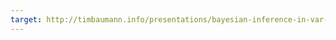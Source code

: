 ```yaml
---
target: http://timbaumann.info/presentations/bayesian-inference-in-var-and-state-space-models/slides.pdf
---
```

